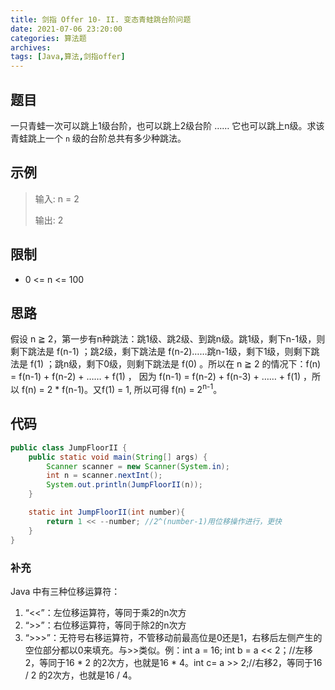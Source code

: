 ```yaml
---
title: 剑指 Offer 10- II. 变态青蛙跳台阶问题
date: 2021-07-06 23:20:00
categories: 算法题
archives:
tags: [Java,算法,剑指offer]
---
```


## 题目

一只青蛙一次可以跳上1级台阶，也可以跳上2级台阶 …… 它也可以跳上n级。求该青蛙跳上一个 `n` 级的台阶总共有多少种跳法。

## 示例

> 输入: n = 2
>
> 输出: 2

<!--more-->

## 限制

- 0 <= n <= 100

## 思路

假设 n ≧ 2，第一步有n种跳法：跳1级、跳2级、到跳n级。跳1级，剩下n-1级，则剩下跳法是 f(n-1) ；跳2级，剩下跳法是 f(n-2)……跳n-1级，剩下1级，则剩下跳法是 f(1) ；跳n级，剩下0级，则剩下跳法是 f(0) 。所以在 n ≧ 2 的情况下：f(n) = f(n-1) + f(n-2) + …… + f(1) ， 因为 f(n-1) = f(n-2) + f(n-3) + …… + f(1) ，所以 f(n) = 2 * f(n-1)。又f(1)  = 1, 所以可得 f(n) = 2<sup>n-1</sup>。

## 代码

```java
public class JumpFloorII {
    public static void main(String[] args) {
        Scanner scanner = new Scanner(System.in);
        int n = scanner.nextInt();
        System.out.println(JumpFloorII(n));
    }

    static int JumpFloorII(int number){
        return 1 << --number; //2^(number-1)用位移操作进行，更快
    }
}
```

### 补充

Java 中有三种位移运算符：

1. “<<”：左位移运算符，等同于乘2的n次方
2. “>>”：右位移运算符，等同于除2的n次方
3. “>>>”：无符号右移运算符，不管移动前最高位是0还是1，右移后左侧产生的空位部分都以0来填充。与>>类似。例：int a = 16; int b = a << 2；//左移2，等同于16 * 2 的2次方，也就是16 * 4。int c= a >> 2;//右移2，等同于16 / 2 的2次方，也就是16 / 4。

